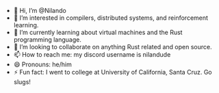 - 👋 Hi, I’m @Nilando
- 👀 I’m interested in compilers, distributed systems, and reinforcement learning.
- 🌱 I’m currently learning about virtual machines and the Rust programming language.
- 💞️ I’m looking to collaborate on anything Rust related and open source.
- 📫 How to reach me: my discord username is nilandude
- 😄 Pronouns: he/him
- ⚡ Fun fact: I went to college at University of California, Santa Cruz. Go slugs!
